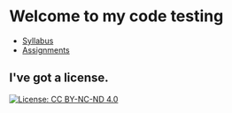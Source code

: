 # Welcome to my code testing

- [Syllabus](https://github.com/mbrown1211/test/class/syllabus)
- [Assignments](https://github.com/mbrown1211/test/class/assignments)



## I've got a license.
[![License: CC BY-NC-ND 4.0](https://img.shields.io/badge/License-CC%20BY--NC--ND%204.0-lightgrey.svg)](https://creativecommons.org/licenses/by-nc-nd/4.0/)

